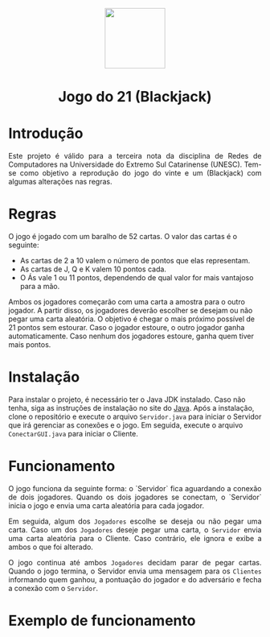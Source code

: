 <p align="center">
  <img src="https://imgur.com/wUQ9EZo.png" style="width: 120px; height: 120px;"/>
</p>
<h1 align="center">Jogo do 21 (Blackjack) </h1>

# Introdução
<div style='text-align: justify;'>
    Este projeto é válido para a terceira nota da disciplina de Redes de Computadores na Universidade do Extremo Sul Catarinense (UNESC). 
    Tem-se como objetivo a reprodução do jogo do vinte e um (Blackjack) com algumas alterações nas regras.
</div>

# Regras

O jogo é jogado com um baralho de 52 cartas. O valor das cartas é o seguinte:
- As cartas de 2 a 10 valem o número de pontos que elas representam.
- As cartas de J, Q e K valem 10 pontos cada.
- O Ás vale 1 ou 11 pontos, dependendo de qual valor for mais vantajoso para a mão.

Ambos os jogadores começarão com uma carta a amostra para o outro jogador. A partir disso, os jogadores deverão escolher se desejam ou não pegar uma carta aleatória. O objetivo é chegar o mais próximo possível de 21 pontos sem estourar. Caso o jogador estoure, o outro jogador ganha automaticamente. Caso nenhum dos jogadores estoure, ganha quem tiver mais pontos.

# Instalação
Para instalar o projeto, é necessário ter o Java JDK instalado. Caso não tenha, siga as instruções de instalação no site do [Java](https://www.oracle.com/br/java/technologies/downloads/). Após a instalação, clone o repositório e execute o arquivo `Servidor.java` para iniciar o Servidor que irá gerenciar as conexões e o jogo. Em seguida, execute o arquivo `ConectarGUI.java` para iniciar o Cliente.


# Funcionamento
<div style='text-align: justify;'>
O jogo funciona da seguinte forma: o `Servidor` fica aguardando a conexão de dois jogadores. Quando os dois jogadores se conectam, o `Servidor` inicia o jogo e envia uma carta aleatória para cada jogador. 

Em seguida, algum dos `Jogadores` escolhe se deseja ou não pegar uma carta. Caso um dos `Jogadores` deseje pegar uma carta, o `Servidor` envia uma carta aleatória para o Cliente. Caso contrário, ele ignora e exibe a ambos o que foi alterado.

O jogo continua até ambos `Jogadores` decidam parar de pegar cartas. Quando o jogo termina, o Servidor envia uma mensagem para os `Clientes` informando quem ganhou, a pontuação do jogador e do adversário e fecha a conexão com o `Servidor`.
</div>


# Exemplo de funcionamento
